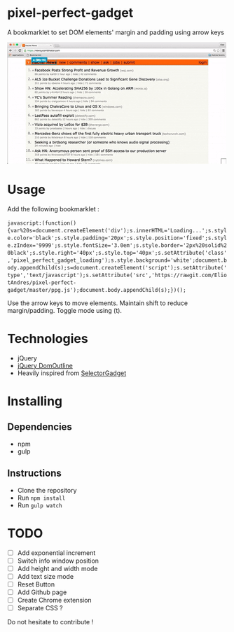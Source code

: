# pixel-perfect-gadget
A bookmarklet to set DOM elements' margin and padding using arrow keys

![Demo](./demo.gif)

# Usage
Add the following bookmarklet :

`javascript:(function(){var%20s=document.createElement('div');s.innerHTML='Loading...';s.style.color='black';s.style.padding='20px';s.style.position='fixed';s.style.zIndex='9999';s.style.fontSize='3.0em';s.style.border='2px%20solid%20black';s.style.right='40px';s.style.top='40px';s.setAttribute('class','pixel_perfect_gadget_loading');s.style.background='white';document.body.appendChild(s);s=document.createElement('script');s.setAttribute('type','text/javascript');s.setAttribute('src','https://rawgit.com/EliotAndres/pixel-perfect-gadget/master/ppg.js');document.body.appendChild(s);})();`

Use the arrow keys to move elements. Maintain shift to reduce margin/padding. Toggle mode using (t).

# Technologies

* jQuery
* [jQuery DomOutline](https://github.com/andrewchilds/jQuery.DomOutline)
* Heavily inspired from [SelectorGadget](https://github.com/cantino/selectorgadget)

# Installing
## Dependencies
- npm
- gulp

## Instructions
- Clone the repository
- Run `npm install`
- Run `gulp watch`


# TODO

- [ ] Add exponential increment
- [ ] Switch info window position
- [ ] Add height and width mode
- [ ] Add text size mode
- [ ] Reset Button
- [ ] Add Github page
- [ ] Create Chrome extension
- [ ] Separate CSS ?

Do not hesitate to contribute !
